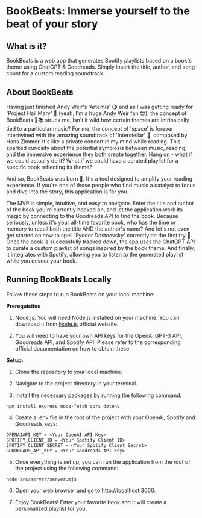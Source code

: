# BookBeats: Immerse yourself to the beat of your story

## **What is it?**
BookBeats is a web app that generates Spotify playlists based on a book's theme using ChatGPT & Goodreads. Simply insert the title, author, and song count for a custom reading soundtrack.

## **About BookBeats**
Having just finished Andy Weir's 'Artemis' 🌖 and as I was getting ready for 'Project Hail Mary' 🚀 (yeah, I'm a huge Andy Weir fan 😎), the concept of BookBeats 🎵📚 struck me. Isn't it wild how certain themes are intrinsically tied to a particular music? For me, the concept of 'space' is forever intertwined with the amazing soundtrack of 'Interstellar' 💫, composed by Hans Zimmer. It's like a private concert in my mind while reading. This sparked curiosity about the potential symbiosis between music, reading, and the immersive experience they both create together. Hang on - what if we could actually do it? What if we could have a curated playlist for a specific book reflecting its theme?

And so, BookBeats was born 🎉. It's a tool designed to amplify your reading experience. If you're one of those people who find music a catalyst to focus and dive into the story, this application is for you.

The MVP is simple, intuitive, and easy to navigate. Enter the title and author of the book you're currently hooked on, and let the application work its magic by connecting to the Goodreads API to find the book. Because seriously, unless it's your all-time favorite book, who has the time or memory to recall both the title AND the author's name? And let's not even get started on how to spell 'Fyodor Dostoevsky' correctly on the first try 🧐. Once the book is successfully tracked down, the app uses the ChatGPT API to curate a custom playlist of songs inspired by the book theme. And finally, it integrates with Spotify, allowing you to listen to the generated playlist while you devour your book.


## **Running BookBeats Locally**

Follow these steps to run BookBeats on your local machine:

**Prerequisites**
1. Node.js: You will need Node.js installed on your machine. You can download it from [Node.js](https://nodejs.org/en) official website.

2. You will need to have your own API keys for the OpenAI GPT-3 API, Goodreads API, and Spotify API. Please refer to the corresponding official documentation on how to obtain these.

**Setup:**
1. Clone the repository to your local machine.

2. Navigate to the project directory in your terminal.

3. Install the necessary packages by running the following command:

```
npm install express node-fetch cors dotenv
```

4. Create a .env file in the root of the project with your OpenAI, Spotify and Goodreads keys:

```
OPENAIAPI_KEY = <Your OpenAI API Key>
SPOTIFY_CLIENT_ID = <Your Spotify Client ID>
SPOTIFY_CLIENT_SECRET = <Your Spotify Client Secret>
GOODREADS_API_KEY = <Your Goodreads API Key>
```

5. Once everything is set up, you can run the application from the root of the project using the following command:

```
node src/server/server.mjs
```

6. Open your web browser and go to http://localhost:3000.


7. Enjoy BookBeats! Enter your favorite book and it will create a personalized playlist for you.